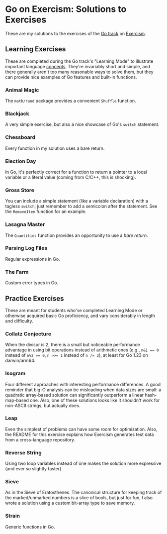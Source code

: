 # Go on Exercism: Solutions to Exercises

These are my solutions to the exercises of the [Go track](https://exercism.org/tracks/go) on [Exercism](https://exercism.org).

## Learning Exercises

These are completed during the Go track's "Learning Mode" to illustrate important language [concepts](https://exercism.org/tracks/go/concepts). They're invariably short and simple, and there generally aren't too many reasonable ways to solve them, but they can provide nice examples of Go features and built-in functions.

### Animal Magic

The `math/rand` package provides a convenient `Shuffle` function.

### Blackjack

A very simple exercise, but also a nice showcase of Go's `switch` statement.

### Chessboard

Every function in my solution uses a bare return.

### Election Day

In Go, it's perfectly correct for a function to return a pointer to a local variable or a literal value (coming from C/C++, this is shocking).

### Gross Store

You can include a simple statement (like a variable declaration) with a tagless `switch`; just remember to add a semicolon after the statement. See the `RemoveItem` function for an example.

### Lasagna Master

The `Quantities` function provides an opportunity to use a *bare return*.

### Parsing Log Files

Regular expressions in Go.

### The Farm

Custom error types in Go.


## Practice Exercises

These are meant for students who've completed Learning Mode or otherwise acquired basic Go proficiency, and vary considerably in length and difficulty.

### Collatz Conjecture

When the divisor is 2, there is a small but noticeable performance advantage in using bit operations instead of arithmetic ones (e.g., `n&1 == 0` instead of `n%2 == 0`, `n >>= 1` instead of `n /= 2`), at least for Go 1.23 on darwin/arm64.

### Isogram

Four different approaches with interesting performance differences. A good reminder that big-O analysis can be misleading when data sizes are small: a quadratic array-based solution can significantly outperform a linear hash-map-based one. Also, one of these solutions looks like it shouldn't work for non-ASCII strings, but actually does.

### Leap

Even the simplest of problems can have some room for optimization. Also, the README for this exercise explains how Exercism generates test data from a cross-language repository.

### Reverse String
Using two loop variables instead of one makes the solution more expressive (and ever so slightly faster).

### Sieve

As in the Sieve of Eratosthenes. The canonical structure for keeping track of the marked/unmarked numbers is a slice of bools, but just for fun, I also wrote a solution using a custom bit-array type to save memory.

### Strain

Generic functions in Go.
